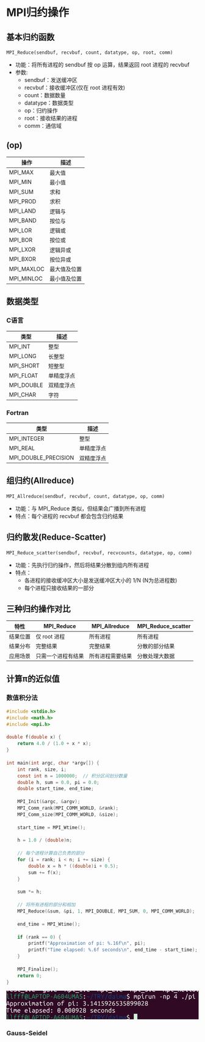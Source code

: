 # MPI归约操作 #
## 基本归约函数 ##
`MPI_Reduce(sendbuf, recvbuf, count, datatype, op, root, comm)`
- 功能：将所有进程的 sendbuf 按 op 运算，结果返回 root 进程的 recvbuf
- 参数:
    - sendbuf：发送缓冲区
    - recvbuf：接收缓冲区(仅在 root 进程有效)
    - count：数据数量
    - datatype：数据类型
    - op：归约操作
    - root：接收结果的进程
    - comm：通信域
## (op) ##
|操作|	描述|
|----|-----|
|MPI_MAX	|最大值|
|MPI_MIN	|最小值|
|MPI_SUM	|求和|
|MPI_PROD	|求积|
|MPI_LAND	|逻辑与|
|MPI_BAND	|按位与|
|MPI_LOR	|逻辑或|
|MPI_BOR	|按位或|
|MPI_LXOR	|逻辑异或|
|MPI_BXOR	|按位异或|
|MPI_MAXLOC	|最大值及位置|
|MPI_MINLOC	|最小值及位置|
## 数据类型 ##
### C语言 ###
|类型	|描述|
|------|----|
|MPI_INT|	整型|
|MPI_LONG|	长整型|
|MPI_SHORT|	短整型|
|MPI_FLOAT|	单精度浮点|
|MPI_DOUBLE|	双精度浮点|
|MPI_CHAR	|字符|
### Fortran ###
|类型	|描述|
|-----|-----|
|MPI_INTEGER|	整型|
|MPI_REAL	|单精度浮点|
|MPI_DOUBLE_PRECISION	|双精度浮点|
## 组归约(Allreduce) ##
`MPI_Allreduce(sendbuf, recvbuf, count, datatype, op, comm)`
- 功能：与 MPI_Reduce 类似，但结果会广播到所有进程
- 特点：每个进程的 recvbuf 都会包含归约结果
## 归约散发(Reduce-Scatter) ##
`MPI_Reduce_scatter(sendbuf, recvbuf, recvcounts, datatype, op, comm)`
- 功能：先执行归约操作，然后将结果分散到组内所有进程
- 特点：
    - 各进程的接收缓冲区大小是发送缓冲区大小的 1/N (N为总进程数)
    - 每个进程只接收结果的一部分
## 三种归约操作对比 ##
|特性	|MPI_Reduce|	MPI_Allreduce|	MPI_Reduce_scatter|
|------|-----------|---------------|--------------------|
|结果位置	|仅 root 进程	|所有进程	|所有进程|
|结果分布	|完整结果	|完整结果	|分散的部分结果|
|应用场景	|只需一个进程有结果	|所有进程需要结果	|分散处理大数据|
## 计算π的近似值 ##
### 数值积分法 ###
```c
#include <stdio.h>
#include <math.h>
#include <mpi.h>

double f(double x) {
    return 4.0 / (1.0 + x * x);
}

int main(int argc, char *argv[]) {
    int rank, size, i;
    const int n = 1000000;  // 积分区间划分数量
    double h, sum = 0.0, pi = 0.0;
    double start_time, end_time;
    
    MPI_Init(&argc, &argv);
    MPI_Comm_rank(MPI_COMM_WORLD, &rank);
    MPI_Comm_size(MPI_COMM_WORLD, &size);
    
    start_time = MPI_Wtime();
    
    h = 1.0 / (double)n;
    
    // 每个进程计算自己负责的部分
    for (i = rank; i < n; i += size) {
        double x = h * ((double)i + 0.5);
        sum += f(x);
    }
    
    sum *= h;
    
    // 将所有进程的部分和相加
    MPI_Reduce(&sum, &pi, 1, MPI_DOUBLE, MPI_SUM, 0, MPI_COMM_WORLD);
    
    end_time = MPI_Wtime();
    
    if (rank == 0) {
        printf("Approximation of pi: %.16f\n", pi);
        printf("Time elapsed: %.6f seconds\n", end_time - start_time);
    }
    
    MPI_Finalize();
    return 0;
}
```
![test](a.png)  
### Gauss-Seidel ###
